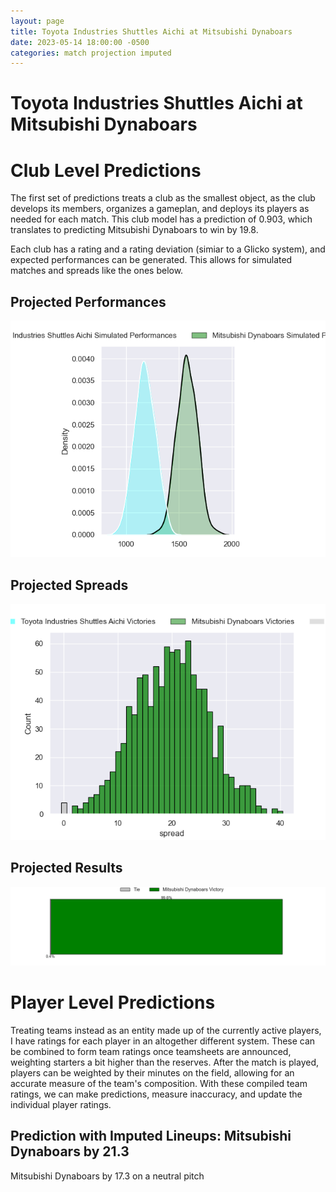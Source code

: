 ```yaml
---  
layout: page  
title: Toyota Industries Shuttles Aichi at Mitsubishi Dynaboars  
date: 2023-05-14 18:00:00 -0500  
categories: match projection imputed  
---
```

# Toyota Industries Shuttles Aichi at Mitsubishi Dynaboars

# Club Level Predictions


The first set of predictions treats a club as the smallest object, as the club develops its members, organizes a gameplan, and deploys its players as needed for each match. This club model has a prediction of 0.903, which translates to predicting Mitsubishi Dynaboars to win by 19.8.

Each club has a rating and a rating deviation (simiar to a Glicko system), and expected performances can be generated. This allows for simulated matches and spreads like the ones below.
## Projected Performances


![Projected Performances](plots/performances_2023-05-14-MitsubishiDynaboars-ToyotaIndustriesShuttlesAichi.png)
## Projected Spreads


![Projected Spreads](plots/spreads_2023-05-14-MitsubishiDynaboars-ToyotaIndustriesShuttlesAichi.png)
## Projected Results


![Projected Results](plots/resultbar_2023-05-14-MitsubishiDynaboars-ToyotaIndustriesShuttlesAichi.png)
# Player Level Predictions


Treating teams instead as an entity made up of the currently active players, I have ratings for each player in an altogether different system. These can be combined to form team ratings once teamsheets are announced, weighting starters a bit higher than the reserves. After the match is played, players can be weighted by their minutes on the field, allowing for an accurate measure of the team's composition. With these compiled team ratings, we can make predictions, measure inaccuracy, and update the individual player ratings.
## Prediction with Imputed Lineups: Mitsubishi Dynaboars by 21.3


Mitsubishi Dynaboars by 17.3 on a neutral pitch


